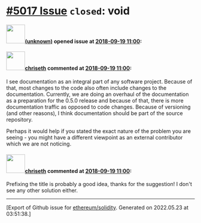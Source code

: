 # [\#5017 Issue](https://github.com/ethereum/solidity/issues/5017) `closed`: void

#### <img src="(unknown)" width="50">[(unknown)]((unknown)) opened issue at [2018-09-19 11:00](https://github.com/ethereum/solidity/issues/5017):



#### <img src="https://avatars.githubusercontent.com/u/9073706?v=4" width="50">[chriseth](https://github.com/chriseth) commented at [2018-09-19 11:00](https://github.com/ethereum/solidity/issues/5017#issuecomment-422787019):

I see documentation as an integral part of any software project. Because of that, most changes to the code also often include changes to the documentation. Currently, we are doing an overhaul of the documentation as a preparation for the 0.5.0 release and because of that, there is more documentation traffic as opposed to code changes. Because of versioning (and other reasons), I think documentation should be part of the source repository.

Perhaps it would help if you stated the exact nature of the problem you are seeing - you might have a different viewpoint as an external contributor which we are not noticing.

#### <img src="https://avatars.githubusercontent.com/u/9073706?v=4" width="50">[chriseth](https://github.com/chriseth) commented at [2018-09-19 11:00](https://github.com/ethereum/solidity/issues/5017#issuecomment-422809410):

Prefixing the title is probably a good idea, thanks for the suggestion! I don't see any other solution either.


-------------------------------------------------------------------------------



[Export of Github issue for [ethereum/solidity](https://github.com/ethereum/solidity). Generated on 2022.05.23 at 03:51:38.]
